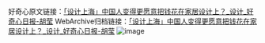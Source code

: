好奇心原文链接：[「设计上海」中国人变得更愿意把钱花在家居设计上？_设计_好奇心日报-胡莹](https://www.qdaily.com/articles/7605.html)
WebArchive归档链接：[「设计上海」中国人变得更愿意把钱花在家居设计上？_设计_好奇心日报-胡莹](http://web.archive.org/web/20190623172507/https://www.qdaily.com/articles/7605.html)
![image](http://ww3.sinaimg.cn/large/007d5XDply1g3wjjzcqm5j30u02q2e81)